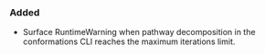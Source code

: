 <!-- scriv release note stub -->
### Added
- Surface RuntimeWarning when pathway decomposition in the conformations CLI reaches the maximum iterations limit.

